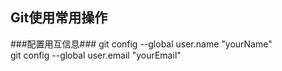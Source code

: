 ## Git使用常用操作 ##
###配置用互信息###
     git config --global user.name "yourName"  
     git config --global user.email "yourEmail"




